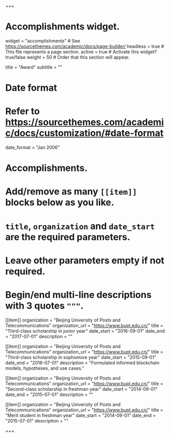+++
# Accomplishments widget.
widget = "accomplishments"  # See https://sourcethemes.com/academic/docs/page-builder/
headless = true  # This file represents a page section.
active = true  # Activate this widget? true/false
weight = 50  # Order that this section will appear.

title = "Award"
subtitle = ""

# Date format
#   Refer to https://sourcethemes.com/academic/docs/customization/#date-format
date_format = "Jan 2006"

# Accomplishments.
#   Add/remove as many `[[item]]` blocks below as you like.
#   `title`, `organization` and `date_start` are the required parameters.
#   Leave other parameters empty if not required.
#   Begin/end multi-line descriptions with 3 quotes `"""`.

[[item]]
  organization = "Beijing University of Posts and Telecommunications"
  organization_url = "https://www.bupt.edu.cn/"
  title = "Third-class scholarship in junior year"
  date_start = "2016-09-01"
  date_end = "2017-07-01"
  description = ""

[[item]]
  organization = "Beijing University of Posts and Telecommunications"
  organization_url = "https://www.bupt.edu.cn/"
  title = "Third-class scholarship in sophomore year"
  date_start = "2015-09-01"
  date_end = "2016-07-01"
  description = "Formulated informed blockchain models, hypotheses, and use cases."
  
[[item]]
  organization = "Beijing University of Posts and Telecommunications"
  organization_url = "https://www.bupt.edu.cn/"
  title = "Second-class scholarship in freshman year"
  date_start = "2014-09-01"
  date_end = "2015-07-01"
  description = ""
  
[[item]]
  organization = "Beijing University of Posts and Telecommunications"
  organization_url = "https://www.bupt.edu.cn/"
  title = "Merit student in freshman year"
  date_start = "2014-09-01"
  date_end = "2015-07-01"
  description = ""

+++
